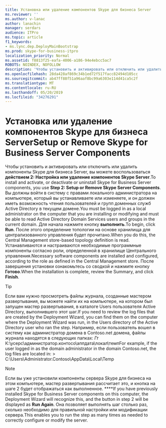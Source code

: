 ```yaml
---
title: Установка или удаление компонентов Skype для бизнеса Server
ms.reviewer: ''
ms.author: v-lanac
author: lanachin
manager: serdars
audience: ITPro
ms.topic: article
f1_keywords:
- ms.lync.dep.DeployMainBootstrap
ms.prod: skype-for-business-itpro
localization_priority: Normal
ms.assetid: f8813f25-eafa-4006-a186-94e4ebcc5ac7
ROBOTS: NOINDEX, NOFOLLOW
description: 'Чтобы установить и активировать или отключить или удалить компоненты Skype для бизнеса Server, вы можете воспользоваться действием 2: Настройка или удаление компонентов Skype Server. Вы должны войти в систему с правами локального администратора на компьютере, который вы устанавливаете или изменяете, и он должен иметь возможность чтения пользователей и групп доменных служб Active Directory в текущем домене. Для начала нажмите кнопку выполнить. После этого определение топологии на основе хранилища для централизованного управления будет прочитано. Устанавливаются и настраиваются необходимые программные компоненты согласно роли, определенной в хранилище Центрального управления. После завершения установки ознакомьтесь со сводкой и нажмите кнопку Готово.'
ms.openlocfilehash: 28da428af869c34b1ed72f517facc82494d105cc
ms.sourcegitcommit: ab47ff88f51a96aaf8bc99a6303e114d41ca5c2f
ms.translationtype: MT
ms.contentlocale: ru-RU
ms.lasthandoff: 05/20/2019
ms.locfileid: "34276291"
---
```

# <a name="setup-or-remove-skype-for-business-server-components"></a><span data-ttu-id="0dd8c-108">Установка или удаление компонентов Skype для бизнеса Server</span><span class="sxs-lookup"><span data-stu-id="0dd8c-108">Setup or Remove Skype for Business Server Components</span></span>
 
<span data-ttu-id="0dd8c-109">Чтобы установить и активировать или отключить или удалить компоненты Skype для бизнеса Server, вы можете воспользоваться **действием 2: Настройка или удаление компонентов Skype Server**.</span><span class="sxs-lookup"><span data-stu-id="0dd8c-109">To install and activate, or deactivate or uninstall Skype for Business Server components, you use **Step 2: Setup or Remove Skype Server Components**.</span></span> <span data-ttu-id="0dd8c-110">Вы должны войти в систему с правами локального администратора на компьютере, который вы устанавливаете или изменяете, и он должен иметь возможность чтения пользователей и групп доменных служб Active Directory в текущем домене.</span><span class="sxs-lookup"><span data-stu-id="0dd8c-110">You must be logged in as a local administrator on the computer that you are installing or modifying and must be able to read Active Directory Domain Services users and groups in the current domain.</span></span> <span data-ttu-id="0dd8c-111">Для начала нажмите кнопку **выполнить**.</span><span class="sxs-lookup"><span data-stu-id="0dd8c-111">To begin, click **Run**.</span></span> <span data-ttu-id="0dd8c-112">После этого определение топологии на основе хранилища для централизованного управления будет прочитано.</span><span class="sxs-lookup"><span data-stu-id="0dd8c-112">When you do this, the Central Management store-based topology definition is read.</span></span> <span data-ttu-id="0dd8c-113">Устанавливаются и настраиваются необходимые программные компоненты согласно роли, определенной в хранилище Центрального управления.</span><span class="sxs-lookup"><span data-stu-id="0dd8c-113">Necessary software components are installed and configured, according to the role as defined in the Central Management store.</span></span> <span data-ttu-id="0dd8c-114">После завершения установки ознакомьтесь со сводкой и нажмите кнопку **Готово**.</span><span class="sxs-lookup"><span data-stu-id="0dd8c-114">When the installation is complete, review the Summary, and click **Finish**.</span></span>
  
> [!TIP]
> <span data-ttu-id="0dd8c-115">Если вам нужно просмотреть файлы журнала, созданные мастером развертывания, вы можете найти их на компьютере, на котором был запущен мастер развертывания, в каталоге Users пользователя Active Directory, выполнившего этот шаг.</span><span class="sxs-lookup"><span data-stu-id="0dd8c-115">If you need to review the log files that are created by the Deployment Wizard, you can find them on the computer where the Deployment Wizard was run, in the Users directory of the Active Directory user who ran the step.</span></span> <span data-ttu-id="0dd8c-116">Например, если пользователь вошел в систему как администратор домена в Contoso.net домена, файлы журнала находятся в следующих папках: _Гт_ К:\усерс\администратор.контосо\аппдата\локал\темп</span><span class="sxs-lookup"><span data-stu-id="0dd8c-116">For example, if the user logged in as the domain administrator in the domain Contoso.net, the log files are located in: > C:\Users\Administrator.Contoso\AppData\Local\Temp</span></span> 
  
> [!NOTE]
> <span data-ttu-id="0dd8c-117">Если вы уже установили компоненты сервера Skype для бизнеса на этом компьютере, мастер развертывания рассчитает это, и кнопка на шаге 2 будет отображаться как выполненное. \*\*\*\*</span><span class="sxs-lookup"><span data-stu-id="0dd8c-117">If you have previously installed Skype for Business Server components on this computer, the Deployment Wizard will recognize this, and the button in step 2 will be displayed as **Run Again**.</span></span> <span data-ttu-id="0dd8c-118">Она позволяет выполнять шаг столько раз, сколько необходимо для правильной настройки или модификации сервера.</span><span class="sxs-lookup"><span data-stu-id="0dd8c-118">This enables you to run the step as many times as needed to correctly configure or modify the server.</span></span> 
  


